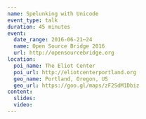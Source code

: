 ```yaml
---
name: Spelunking with Unicode
event_type: talk
duration: 45 minutes
event:
  date_range: 2016-06-21⋯24
  name: Open Source Bridge 2016
  url: http://opensourcebridge.org
location:
  poi_name: The Eliot Center
  poi_url: http://eliotcenterportland.org
  geo_name: Portland, Oregon, US
  geo_url: https://goo.gl/maps/zF2SdM1Dbiz
content:
  slides:
  video:
---
```

